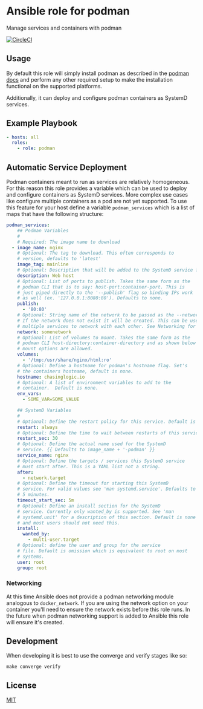 # Ansible role for podman

Manage services and containers with podman

[![CircleCI](https://img.shields.io/circleci/build/github/chasinglogic/ansible-role-podman/master?style=flat-square)](https://circleci.com/gh/chasinglogic/ansible-role-podman)

Usage
-----

By default this role will simply install podman as described in the [podman docs](https://podman.io/getting-started/installation.html) and perform any other required
setup to make the installation functional on the supported platforms. 

Additionally, it can deploy and configure podman containers as SystemD services.

Example Playbook
----------------

```yaml
- hosts: all
  roles:
    - role: podman
```


Automatic Service Deployment
----------------------------

Podman containers meant to run as services are relatively
homogeneous. For this reason this role provides a variable which can
be used to deploy and configure containers as SystemD services. More
complex use cases like configure multiple containers as a pod are not
yet supported. To use this feature for your host define a variable
`podman_services` which is a list of maps that have the following
structure:

```yaml
podman_services:
    ## Podman Variables
    #
    # Required: The image name to download
  - image_name: nginx
    # Optional: The tag to download. This often corresponds to
    # version, defaults to 'latest'
    image_tag: mainline
    # Optional: Description that will be added to the SystemD service file
    description: Web host
    # Optional: List of ports to publish. Takes the same form as the
    # podman CLI that is to say: host-port:container-port. This is
    # just piped directly to the '--publish' flag so binding IPs work
    # as well (ex. '127.0.0.1:8080:80'). Defaults to none.
    publish:
      - '80:80'
    # Optional: String name of the network to be passed as the --network flag.
    # If the network does not exist it will be created. This can be used to allow
    # multiple services to network with each other. See Networking for caveats
    network: somenetwork
    # Optional: List of volumes to mount. Takes the same form as the
    # podman CLI host-directory:container-directory and as shown below
    # mount options are allowed.
    volumes:
      - '/tmp:/usr/share/nginx/html:ro'
    # Optional: Define a hostname for podman's hostname flag. Set's
    # the containers hostname, default is none.
    hostname: chasinglogic.io
    # Optional: A list of environment variables to add to the
    # container.  Default is none.
    env_vars:
      - SOME_VAR=SOME_VALUE

    ## SystemD Variables
    #
    # Optional: Define the restart policy for this service. Default is always
    restart: always
    # Optional: Define the time to wait between restarts of this service in seconds. Default is 30
    restart_sec: 30
    # Optional: Define the actual name used for the SystemD
    # service. {{ Defaults to image_name + '-podman' }}
    service_name: nginx
    # Optional: Define the targets / services this SystemD service
    # must start after. This is a YAML list not a string.
    after:
      - network.target
    # Optional: Define the timeout for starting this SystemD
    # service. For valid values see 'man systemd.service'. Defaults to
    # 5 minutes.
    timeout_start_sec: 5m
    # Optional: Define an install section for the SystemD
    # service. Currently only wanted_by is supported. See 'man
    # systemd.unit' for a description of this section. Default is none
    # and most users should not need this.
    install:
      wanted_by:
        - multi-user.target
    # Optional: define the user and group for the service
    # file. Default is omission which is equivalent to root on most
    # systems.
    user: root
    group: root
```

### Networking

At this time Ansible does not provide a podman networking module analogous to
`docker_network`. If you are using the network option on your container you'll
need to ensure the network exists before this role runs. In the future when
podman networking support is added to Ansible this role will ensure it's
created.

Development
-----------

When developing it is best to use the converge and verify stages like so:

```
make converge verify
```



License
-------

[MIT](LICENSE)

